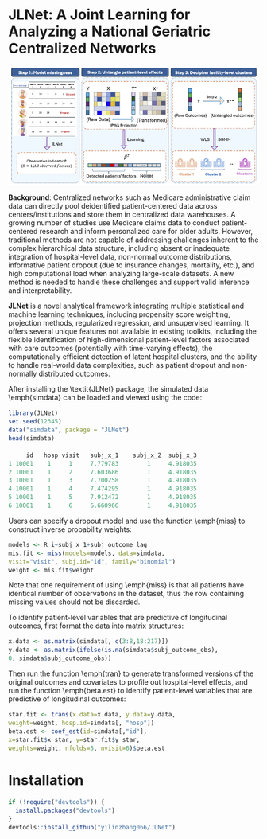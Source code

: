 # JLNet: A Joint Learning for Analyzing a National Geriatric Centralized Networks

![](man/figures/workflow.png)

**Background**: Centralized networks such as Medicare administrative claim data can directly pool deidentified patient-centered data across centers/institutions and store them in centralized data warehouses. A growing number of studies use Medicare claims data to conduct patient-centered research and inform personalized care for older adults. However, traditional methods are not capable of addressing challenges inherent to the complex hierarchical data structure,  including absent or inadequate integration of hospital-level data, non-normal outcome distributions, informative patient dropout (due to insurance changes, mortality, etc.), and high computational load when analyzing large-scale datasets. A new method is needed to handle these challenges and support valid inference and interpretability.

**JLNet** is a novel analytical framework integrating multiple statistical and machine learning techniques, including propensity score weighting, projection methods, regularized regression, and unsupervised learning. It offers several unique features not available in existing toolkits, including the flexible identification of high-dimensional patient-level factors associated with care outcomes (potentially with time-varying effects), the computationally efficient detection of latent hospital clusters, and the ability to handle real-world data complexities, such as patient dropout and non-normally distributed outcomes. 

After installing the \textit{JLNet} package, the simulated data \emph{simdata} can be loaded and viewed using the code:
``` r
library(JLNet)
set.seed(12345)
data("simdata", package = "JLNet")
head(simdata)

     id   hosp visit   subj_x_1    subj_x_2  subj_x_3 
1 10001    1     1     7.779783        1     4.918035
2 10001    1     2     7.603686        1     4.918035
3 10001    1     3     7.700258        1     4.918035
4 10001    1     4     7.474295        1     4.918035
5 10001    1     5     7.912472        1     4.918035
6 10001    1     6     6.660966        1     4.918035
```

Users can specify a dropout model and use the function \emph{miss} to construct inverse probability weights:
```r
models <- R_i~subj_x_1+subj_outcome_lag
mis.fit <- miss(models=models, data=simdata,
visit="visit", subj.id="id", family="binomial")
weight <- mis.fit$weight
```
Note that one requirement of using \emph{miss} is that all patients have identical number of observations in the dataset, thus the row containing missing values should not be discarded.

To identify patient-level variables that are predictive of longitudinal outcomes, first format the data into matrix structures:
```r
x.data <- as.matrix(simdata[, c(3:8,18:217)])
y.data <- as.matrix(ifelse(is.na(simdata$subj_outcome_obs), 
0, simdata$subj_outcome_obs))
```
Then run the function \emph{tran} to generate transformed versions of the original outcomes and covariates to profile out hospital-level effects, and run the function \emph{beta.est} to identify patient-level variables that are predictive of longitudinal outcomes:
```r
star.fit <- trans(x.data=x.data, y.data=y.data, 
weight=weight, hosp.id=simdata[, "hosp"])
beta.est <- coef_est(id=simdata[,"id"], 
x=star.fit$x_star, y=star.fit$y_star, 
weights=weight, nfolds=5, nvisit=6)$beta.est
```

# Installation

``` r
if (!require("devtools")) {
  install.packages("devtools")
}
devtools::install_github("yilinzhang066/JLNet")
```
